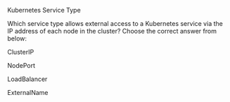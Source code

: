Kubernetes Service Type

Which service type allows external access to a Kubernetes service via the IP address of each node in the cluster?
Choose the correct answer from below:

ClusterIP

NodePort

LoadBalancer

ExternalName
